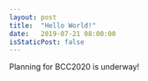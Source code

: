 ```yaml
---
layout: post
title:  "Hello World!"
date:   2019-07-21 08:00:00
isStaticPost: false
---
```


Planning for BCC2020 is underway!
